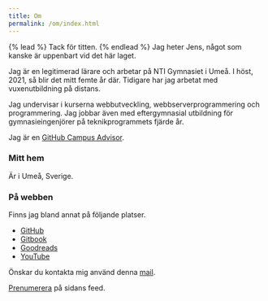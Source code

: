 ```yaml
---
title: Om
permalink: /om/index.html
---
```

{% lead %}
Tack för titten.
{% endlead %}
Jag heter Jens, något som kanske är uppenbart vid det här laget.

Jag är en legitimerad lärare och arbetar på NTI Gymnasiet i Umeå. I höst, 2021, så blir det mitt femte år där. Tidigare har jag arbetat med vuxenutbildning på distans.

Jag undervisar i kurserna webbutveckling, webbserverprogrammering och programmering. Jag jobbar även med eftergymnasial utbildning för gymnasieingenjörer på teknikprogrammets fjärde år.

Jag är en [GitHub Campus Advisor](https://education.github.com/teachers/advisors).

### Mitt hem

Är i Umeå, Sverige.

### På webben

Finns jag bland annat på följande platser.

 - [GitHub](https://github.com/jensnti)
 - [Gitbook](https://jens-andreasson.gitbook.io/)
 - [Goodreads](https://www.goodreads.com/user/show/16975751-jens)
 - [YouTube](https://www.youtube.com/channel/UCTqbOlkdA_9q-agUM0Hh9Ag)

Önskar du kontakta mig använd denna [mail](mailto:jens.andreasson@ntig.se).

[Prenumerera](/feed.xml) på sidans feed.
